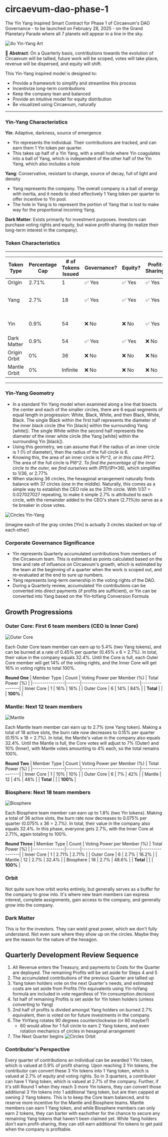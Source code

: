 # circaevum-dao-phase-1
The Yin Yang Inspired Smart Contract for Phase 1 of Circaevum's DAO Governance - to be launched on February 28, 2025 - on the Grand Planetary Parade where all 7 planets will appear in a line in the sky.

![4o Yin-Yang Art](./images/4o-yin-yang-art.png)

📌 **Abstract**:
On a Quarterly basis, contributions towards the evolution of Circaevum will be tallied, future work will be scoped, votes will take place, revenue will be dispersed, and equity will shift.

This Yin-Yang inspired model is designed to:
- Provide a framework to simplify and streamline this process
- Incentivize long-term contributions
- Keep the company lean and balanced
- Provide an intuitive model for equity distribution
- Be visualized using Circaevum, naturally

---

### Yin-Yang Characteristics
**Yin**: Adaptive, darkness, source of emergence
- Yin represents the individual. Their contributions are tracked, and can earn them 1 Yin token per quarter.
- This takes up half of a Yin Yang, with a small hole where Yin coagulates into a ball of Yang, which is independent of the other half of the Yin Yang, which also includes a hole

**Yang**: Conservative, resistant to change, source of decay, full of light and density
- Yang represents the company. The overall company is a ball of energy with inertia, and it needs to shed effectively 1 Yang token per quarter to offer incentive to Yin pool.
- The hole in Yang is to represent the portion of Yang that is lost to make way for the proportional incoming Yang.

**Dark Matter**: Exists primarily for investment purposes. Investors can purchase voting rights and equity, but waive profit-sharing (to realize their long-term interest in the company).

### Token Characteristics
---
| Token Type                          | Percentage Cap | # of Tokens Issued | Governance? | Equity? | Profit-Sharing? | Conversion Possible? | Transferable? | Burnable? | Decay Mechanic?                          |
|-------------------------------------|----------------|--------------------|-------------|---------|-----------------|----------------------|---------------|-----------|------------------------------------------|
| Origin                              | 2.71%          | 1                  | ✅ Yes      | ✅ Yes  | ✅ Yes          | ❌ No                | ✅ Yes        | ✅ Yes    | ❌ No                                   |
| Yang                                | 2.7%           | 18                 | ✅ Yes      | ✅ Yes  | ✅ Yes          | ✅ Yes               | ✅ Yes        | ✅ Yes    | ✅ Yes (if inactive before fully earned) |
| Yin                                 | 0.9%           | 54                 | ❌ No       | ❌ No   | ✅ Yes          | ✅ Yes               | ✅ Yes        | ✅ Yes    | ✅ Yes (depletes if inactive)            |
| Dark Matter                         | 0.9%           | 54                | ✅ Yes      | ✅ Yes  | ❌ No           | ❌ No                | ✅ Yes        | ✅ Yes    | ❌ No                                   |
| Origin Orbit                        | 0%             | 36                 | ❌ No       | ❌ No   | ❌ No           | Can Apply to Yin/Yang| ✅ Yes        | ✅ Yes    | ❌ No                                   |
| Mantle Orbit                        | 0%             | Infinite           | ❌ No       | ❌ No   | ❌ No           | Can Apply to Yin/Yang| ✅ Yes        | ✅ Yes    | ❌ No                                   |
---

### Yin-Yang Geometry
- In a standard Yin Yang model when examined along a line that bisects the center and each of the smaller circles, there are 6 equal segments of equal length in progression: White, Black, White, and then Black, White, Black. The single Black within the first half represents the diameter of the inner black circle (the Yin [black] within the surrounding Yang [white]). The single White within the second half represents the diameter of the inner white circle (the Yang [white] within the surrounding Yin [black]).
- Using this geometry, we can assume that if the radius of an inner circle is 1 (½ of diameter), then the radius of the full circle is 6. 
- Knowing this, the area of an inner circle is PI*r^2, or in this case PI*1^2. The area of the full circle is PI*6^2. To find the percentage of the inner circle to the outer, we find ourselves with (PI*1)/(PI*36), which simplifies to 1/36, or 2.77%
- When stacking 36 circles, the hexagonal arrangement naturally finds balance with 37 circles (one in the middle). Naturally, this comes as a simple way to establish the CEO role as the 37th circle. With 1/37 = 0.027027027 repeating, to make it simple 2.7% is attributed to each circle, with the remainder added to the CEO's share (2.71%)to serve as a tie breaker in close votes.

![Circles Yin-Yang](./images/circles-yinyang-orbit-gray.png)

(imagine each of the gray circles [Yin] is actually 3 circles stacked on top of each other)

### Corporate Governance Significance
- Yin represents Quarterly accumulated contributions from members of the Circaevum team. This is estimated as points calculated based on the time and rate of influence on Circaevum's growth, which is estimated by the team at the beginning of a quarter when the work is scoped out, and re-evaluated at the end to sure up numbers. 
- Yang represents long-term ownership in the voting rights of the DAO. 
- During a Quarterly review, accumulated Yin contributions can be converted into direct payments (if profits are sufficient), or Yin can be converted into Yang based on the Yin-toYang Conversion Formula

## Growth Progressions
### Outer Core: First 6 team members (CEO is Inner Core)
![Outer Core](./images/circles-core7.png)

Each Outer Core team member can earn up to 5.4% (two Yang tokens), and can be burned at a rate of 0.45% per quarter (0.45% x 6 = 2.7%). In total, their value in the company equals 32.4%. Until the Core is full, each Outer Core member will get 14% of the voting rights, and the Inner Core will get 16% in voting rights to total 100%.

**Round One**
| Member Type    | Count | Voting Power per Member (%) | Total Power (%) |
|----------------|-------|-----------------------------|-----------------|
| Inner Core     | 1     | 16%                         | 16%             |
| Outer Core     | 6     | 14%                         | 84%             |
| **Total**      |       |                             | **100%**        |


### Mantle: Next 12 team members
![Mantle](./images/circles-mantle19.png)

Each Mantle team member can earn up to 2.7% (one Yang token). Making a total of 18 active slots, the burn rate now decreases to 0.15% per quarter (0.15% x 18 = 2.7%). In total, the Mantle's value in the company also equals 32.4%. Until the Mantle is full, the Core votes will adjust to 7% (Outer) and 10% (Inner), with Mantle votes amounting to 4% each, so the total remains 100%.

**Round Two**
| Member Type    | Count | Voting Power per Member (%) | Total Power (%) |
|----------------|-------|-----------------------------|-----------------|
| Inner Core     | 1     | 10%                         | 10%             |
| Outer Core     | 6     | 7%                          | 42%             |
| Mantle         | 12    | 4%                          | 48%             |
| **Total**      |       |                             | **100%**        |


### Biosphere: Next 18 team members

![Biosphere](./images/circles-orbit.png)

Each Biosphere team member can earn up to 1.8% (two Yin tokens). Making a total of 36 active slots, the burn rate now decreases to 0.075% per quarter (0.075% x 36 = 2.7%). In total, their value in the company also equals 32.4%. In this phase, everyone gets 2.7%, with the Inner Core at 2.71%, again totaling to 100%.

**Round Three**
| Member Type    | Count | Voting Power per Member (%) | Total Power (%) |
|----------------|-------|-----------------------------|-----------------|
| Inner Core     | 1     | 2.71%                       | 2.71%           |
| Outer Core     | 6     | 2.7%                        | 16.2%           |
| Mantle         | 12    | 2.7%                        | 32.4%           |
| Biosphere      | 18    | 2.7%                        | 48.6%           |
| **Total**      |       |                             | **100%**        |

### Orbit
Not quite sure how orbit works entirely, but generally serves as a buffer for the company to grow into. It's where new team members can express interest, complete assignments, gain access to the company, and generally grow into the company.

### Dark Matter

This is for the investors. They can wield great power, which we don't fully understand. Not even sure where they show up on the circles. Maybe they are the reason for the nature of the hexagon. 



## Quarterly Development Review Sequence

1. All Revenue enters the Treasury, and payments to Costs for the Quarter are deployed. The remaining Profits will be set aside for Steps 4 and 5
2. The accumulated contributions of the previous Quarter are tallied up
3. Yang token holders vote on the next Quarter's needs, and estimated costs are set aside from Profits (Yin equivalents using Yin-toYang formula are included in vote regardless of Yin consumption decision)
4. 1st half of remaining Profits is set aside for Yin token holders (unless converting to Yang)
5. 2nd half of profits is divided amongst Yang holders on burned 2.7% equivalent, then is voted on for future investments in the company.
6. The YinYang rotates 90 degrees counterclockwise (or 60 maybe?)
    - 60 would allow for 1 full circle to earn 2 Yang tokens, and even rotation mechanics of circles in hexagonal arrangement
7. The Next Quarter begins
![Circles Orbit](./images/circles-quarter.png)


### Contributor's Perspective
Every quarter of contributions an individual can be awarded 1 Yin token, which is valued at 0.9% of profit sharing. Upon reaching 3 Yin tokens, the contributor can convert these 3 Yin tokens into 1 Yang token, which is valued at 2.7% of equity and voting rights. So in 3 quarters, a contributor can have 1 Yang token, which is valued at 2.7% of the company. Further, if it's still Round 1 when they reach 3 more Yin tokens, they can convert those additional 3 Yin tokens into 1 additional Yang token, but are then capped at owning 2 Yang tokens. This is to keep the Core team balanced, and to reserve more incentive for the Mantle and Biosphere teams. Mantle members can earn 1 Yang token, and while Biosphere members can only earn 2 tokens, they can barter with eachother for the chance to secure any remaining Yang tokens that haven't been claimed yet. While Yang holders don't earn profit-sharing, they can still earn additional Yin tokens to get paid when the company is profitable. 
